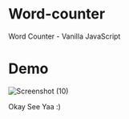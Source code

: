 # Word-counter
Word Counter - Vanilla JavaScript

# Demo
![Screenshot (10)](https://github.com/Carethajrat/Word-counter/assets/113019349/d72d23a7-92ca-4f93-993c-61c0669b73f0)

Okay See Yaa :)
